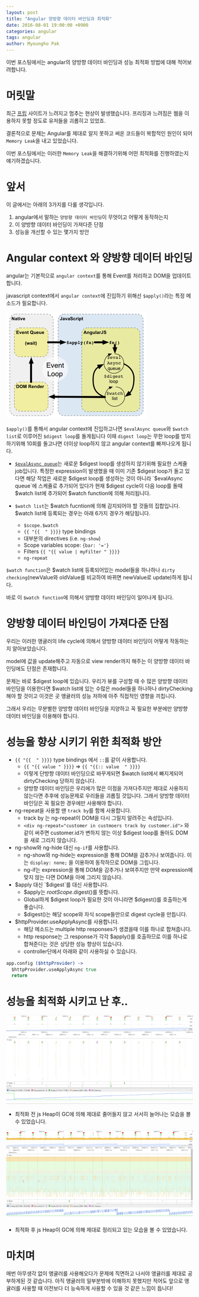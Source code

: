 ```yaml
---
layout: post
title: "Angular 양방향 데이터 바인딩과 최적화"
date: 2016-08-01 19:00:00 +0900
categories: angular
tags: angular
author: Myoungho Pak
---
```


이번 포스팅에서는 angular의 양방향 데이터 바인딩과 성능 최적화 방법에 대해 적어보려합니다.

# 머릿말
최근 [프립](https://www.frip.co.kr) 사이트가 느려지고 멈추는 현상이 발생했습니다.
프리징과 느려짐은 웹을 이용하지 못할 정도로 유저들을 괴롭히고 있었죠.

결론적으로 문제는 Angular를 제대로 알지 못하고 써온 코드들이 복합적인 원인이 되어 `Memory Leak`을 내고 있었습니다.

이번 포스팅에서는 이러한 `Memory Leak`을 해결하기위해 어떤 최적화를 진행하였는지 얘기하겠습니다.


# 앞서

이 글에서는 아래의 3가지를 다룰 생각입니다.

1. angular에서 말하는 `양방향 데이터 바인딩`이 무엇이고 어떻게 동작하는지
2. 이 양방향 데이터 바인딩이 가져다준 단점
3. 성능을 개선할 수 있는 몇가지 방안

# Angular context 와 양방향 데이터 바인딩

angular는 기본적으로 `angular context`를 통해 Event를 처리하고 DOM을 업데이트합니다.

javascript context에서 `angular context`에 진입하기 위해선 `$apply()`라는 특정 메소드가 필요합니다.

![angular context 구조](/assets/images/angular-context.png)

`$apply()`를 통해서 angular context에 진입하고나면 `$evalAsync queue`와 `$watch list`로 이루어진 `$digest loop`를 돌게됩니다 이때
`digest loop`는 무한 loop를 방지하기위해 10회를 돌고나면 더이상 loop하지 않고 angular context를 빠져나오게 됩니다.

- [`$evalAsync queue`](https://docs.angularjs.org/api/ng/type/$rootScope.Scope#$evalAsync)는 새로운 $digest loop를 생성하지 않기위해 필요한 스케쥴 job입니다. 특정한 expression이 발생했을 때 이미 기존 $digest loop가 돌고 있다면 해당 작업은 새로운 $digest loop를 생성하는 것이 아니라 `$evalAsync queue`에 스케쥴로 추가되어 있다가 현재 $digest cycle이 다음 loop를 돌때 $watch list에 추가되어 $watch function에 의해 처리됩니다. 

- `$watch list`는 $watch fucntion에 의해 감지되어야 할 것들의 집합입니다. $watch list에 등록되는 경우는 아래 6가지 경우가 해당됩니다.
  - `$scope.$watch`
  - `{{ "{{  " }}}}` type bindings
  - 대부분의 directives (i.e. `ng-show`)
  - Scope variables scope: `{bar: '='}`
  - Filters `{{ "{{ value | myFilter " }}}}`
  - `ng-repeat`


`$watch function`은 $watch list에 등록되어있는 model들을 하나하나 `dirty checking`(newValue와 oldValue를 비교하여 바뀌면 newValue로 update)하게 됩니다.

바로 이 `$watch function`에 의해서 양방향 데이터 바인딩이 일어나게 됩니다.

# 양방향 데이터 바인딩이 가져다준 단점

우리는 이러한 앵귤러의 life cycle에 의해서 양방향 데이터 바인딩이 어떻게 작동하는지 알아보았습니다.

model에 값을 update해주고 자동으로 view render까지 해주는 이 양방향 데이터 바인딩에도 단점은 존재합니다.

문제는 바로 $digest loop에 있습니다. 우리가 뷰를 구성할 때 수 많은 양방향 데이터 바인딩을 이용한다면 $watch list에 있는 수많은 model들을 하나하나 dirtyChecking해야 할 것이고 이것은 곳 앵귤러의 성능 저하에 아주 직접적인 영향을 끼칩니다.

그래서 우리는 무분별한 양방향 데이터 바인딩을 지양하고 꼭 필요한 부분에만 양방향 데이터 바인딩을 이용해야 합니다.

# 성능을 향상 시키기 위한 최적화 방안

- `{{ "{{  " }}}}` type bindings 에서 `::`를 같이 사용합니다.
  - `{{ "{{ value " }}}}` =>  `{{ "{{:: value  " }}}}` 
  - 이렇게 단방향 데이터 바인딩으로 바꾸게되면 $watch list에서 빠지게되어 dirtyChecking 당하지 않습니다.
  - 양방향 데이터 바인딩은 우리에가 많은 이점을 가져다주지만 제대로 사용하지 않는다면 추후에 성능문제로 우리들을 괴롭힐 것입니다.
그래서 양방향 데이터 바인딩은 꼭 필요한 경우에만 사용해야 합니다.
- ng-repeat을 사용할 땐 `track by`를 함께 사용합니다. 
  - track by 는 ng-repeat이 DOM을 다시 그릴지 알려주는 속성입니다.
  - `<div ng-repeat="customer in custmoers track by customer.id">` 와 같이 써주면 customer.id가 변하지 않는 이상 $digest loop를 돌아도 DOM을 새로 그리지 않습니다.
- ng-show와 ng-hide 대신 `ng-if`를 사용합니다.
  - ng-show와 ng-hide는 expression을 통해 DOM을 감추거나 보여줍니다. 이는 `display: none;` 을 이용하여 동작하므로 DOM을 그립니다.
  - ng-if는 expression을 통해 DOM을 감추거나 보여주지만 만약 expression에 맞지 않는 다면 DOM을 아예 그리지 않습니다.
- $apply 대신 `$digest`를 대신 사용합니다.
  - $apply는 $rootScope.$digest()를 뜻합니다.
  - Global하게 $digest loop가 필요한 것이 아니라면 $digest()를 호출하는게 좋습니다.
  - $digest()는 해당 scope와 자식 scope들만으로 digest cycle을 만듭니다.
- $httpProvider.useApplyAsync를 사용합니다.
  - 해당 메소드는 multiple http responses가 생겼을때 이를 하나로 합쳐줍니다.
  - http response는 그 response가 각각 $apply()를 호출하므로 이를 하나로 합쳐준다는 것은 상당한 성능 향상이 있습니다. 
  - controller단에서 아래와 같이 사용하실 수 있습니다.

```coffeescript
app.config ($httpProvider) ->
  $httpProvider.useApplyAsync true
  return
```

# 성능을 최적화 시키고 난 후..

![최적화 전 TimeLine](/assets/images/optimize-pre.PNG)

- 최적화 전 js Heap이 GC에 의해 제대로 줄어들지 않고 서서히 늘어나는 모습을 볼 수 있었습니다.

![최적화 후 TimeLine](/assets/images/optimize-after.PNG)

- 최적화 후 js Heap이 GC에 의해 제대로 정리되고 있는 모습을 볼 수 있었습니다.

# 마치며

매번 아무생각 없이 앵귤러를 사용해오다가 문제에 직면하고 나서야 앵귤러를 제대로 공부하게된 것 같습니다. 아직 앵귤러의 일부분밖에 이해하지 못했지만 적어도 앞으로 앵귤러를 사용할 때 이전보다 더 능숙하게 사용할 수 있을 것 같은 느낌이 듭니다!
